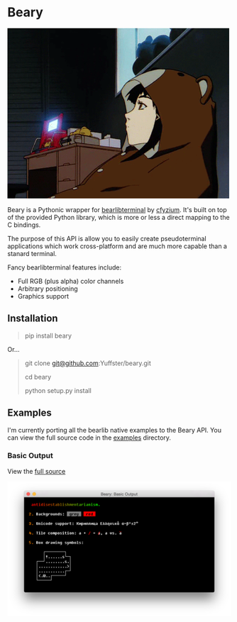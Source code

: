 # Beary

![Serial Experiments Lain: The eponymous character sits in a dark room wearing her signature teddy bear pajamas, hood up.  In the background, a small piece of electronics sits on her desk, flickering ominously.](./graphics/lain_bear.gif)

Beary is a Pythonic wrapper for [bearlibterminal](http://foo.wyrd.name/en:bearlibterminal) by [cfyzium](http://foo.wyrd.name/).  It's built on top of the provided Python library, which is more or less a direct mapping to the C bindings.

The purpose of this API is allow you to easily create pseudoterminal applications which work cross-platform and are much more capable than a stanard terminal.

Fancy bearlibterminal features include:

* Full RGB (plus alpha) color channels
* Arbitrary positioning
* Graphics support

## Installation

> pip install beary

Or...

> git clone git@github.com:Yuffster/beary.git
>
> cd beary
>
> python setup.py install

## Examples

I'm currently porting all the bearlib native examples to the Beary API.  You can view the full source code in the [examples](./examples/) directory.

### Basic Output

View the [full source](./examples/basic_output.py)

![A terminal screen showing a wide variety of colors, unicode characters, and tile composition.](./graphics/examples/basic_output.png)